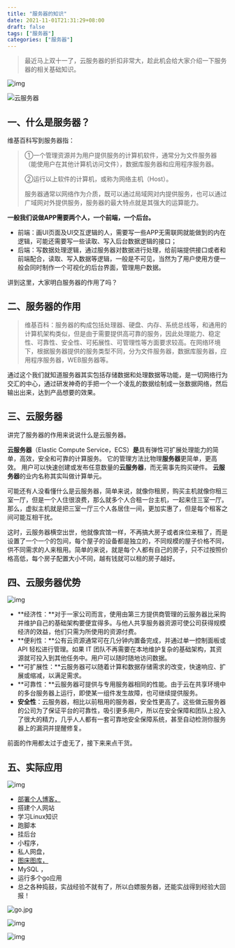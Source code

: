 ```yaml
---
title: "服务器的知识"
date: 2021-11-01T21:31:29+08:00
draft: false
tags: ["服务器"]
categories: ["服务器"]
---
```


> 最近马上双十一了，云服务器的折扣非常大，趁此机会给大家介绍一下服务器的相关基础知识。



![img](https://luckly007.oss-cn-beijing.aliyuncs.com/img/31829f929f57b11c22f020bae1c00e7141ccdf.png)

![云服务器](https://luckly007.oss-cn-beijing.aliyuncs.com/img/01202552_617fdcd0a94f376876.png)

##  

## 一、什么是服务器？

维基百科写到服务器指：

> ①一个管理资源并为用户提供服务的计算机软件，通常分为文件服务器（能使用户在其他计算机访问文件），数据库服务器和应用程序服务器。
>
> ②运行以上软件的计算机，或称为网络主机（Host）。
>
> 服务器通常以网络作为介质，既可以通过局域网对内提供服务，也可以通过广域网对外提供服务，服务器的最大特点就是其强大的运算能力。

**一般我们说做APP需要两个人，一个前端，一个后台。**

- 前端：画UI页面及UI交互逻辑的人，需要写一些APP无需联网就能做到的内在逻辑，可能还需要写一些读取、写入后台数据逻辑的接口；
- 后端：写数据处理逻辑，通过服务器对数据进行处理，给前端提供接口或者和前端配合，读取、写入数据等逻辑，一般是不可见，当然为了用户使用方便一般会同时制作一个可视化的后台界面，管理用户数据。

讲到这里，大家明白服务器的作用了吗？

## 二、服务器的作用

> 维基百科：服务器的构成包括处理器、硬盘、内存、系统总线等，和通用的计算机架构类似，但是由于需要提供高可靠的服务，因此处理能力、稳定性、可靠性、安全性、可拓展性、可管理性等方面要求较高。在网络环境下，根据服务器提供的服务类型不同，分为文件服务器，数据库服务器，应用程序服务器，WEB服务器等。

通过这个我们就知道服务器其实包括存储数据和处理数据等功能，是一切网络行为交汇的中心，通过研发神奇的手把一个一个凌乱的数据绘制成一张数据网络，然后输出出来，达到产品想要的效果。

## 三、云服务器

讲完了服务器的作用来说说什么是云服务器。



**云服务器**（Elastic Compute Service，ECS）**是**具有弹性可扩展处理能力的简单，高效，安全和可靠的计算服务。 它的管理方法比物理**服务器**更简单，更高效。 用户可以快速创建或发布任意数量的**云服务器**，而无需事先购买硬件。 **云服务器**的业内名称其实叫做计算单元。



可能还有人没看懂什么是云服务器，简单来说，就像你租房，购买主机就像你租三室一厅，但是一个人住很浪费，那么就多个人合租一台主机，一起来住三室一厅。那么，虚拟主机就是把三室一厅三个人各居住一间，更加实惠了，但是每个租客之间可能互相干扰。

这时，云服务器横空出世，他就像宾馆一样，不再搞大房子或者床位来租了，而是设置了一个一个的包间，每个屋子的设备都是独立的，不同规模的屋子价格不同，供不同需求的人来租用。简单的来说，就是每个人都有自己的房子，只不过按照价格高低，每个房子配置大小不同，越有钱就可以租的房子越好。

## 四、云服务器优势

![img](https://luckly007.oss-cn-beijing.aliyuncs.com/img/a51c61c91976657fc6a18473fba3a62d157a1f.png)



- **经济性：**对于一家公司而言，使用由第三方提供商管理的云服务器比采购并维护自己的基础架构要便宜得多。与他人共享服务器资源可使公司获得规模经济的效益，他们只需为所使用的资源付费。
- **便利性：**公有云资源通常可在几分钟内置备完成，并通过单一控制面板或 API 轻松进行管理。如果 IT 团队不再需要在本地维护复杂的基础架构，其资源就可投入到其他任务中。用户可以随时随地访问数据。
- **可扩展性：**云服务器可以随着计算和数据存储需求的改变，快速响应、扩展或缩减，以满足需求。
- **可靠性：**云服务器可提供与专用服务器相同的性能。由于云在共享环境中的多台服务器上运行，即使某一组件发生故障，也可继续提供服务。
- **安全性**：云服务器，相比以前租用的服务器，安全性更高了。这些做云服务器的公司为了保证平台的可靠性，吸引更多用户，所以在安全保障和团队上投入了很大的精力，几乎人人都有一套可靠地安全保障系统，甚至自动检测你服务器上的漏洞并提醒修复。





前面的作用都太过于虚无了，接下来来点干货。

## 五、实际应用

![img](https://luckly007.oss-cn-beijing.aliyuncs.com/img/861c3fa63c7de63acae619b30afb0962971c8b.png)

- [部署个人博客，](http://47.117.1.68:777/)
- 搭建个人网站
- 学习Linux知识
- 跑脚本
- 挂后台
- 小程序，
- 私人网盘，
- [图床图库，](https://img.tujidu.com/)
- MySQL ，
- 运行多个go应用
- 总之各种捣鼓，实战经验不就有了，所以白嫖服务器，还能实战得到经验大回报！



![go.jpg](https://s4.51cto.com/images/202111/7599f94970cf9e15a6b5815c157c99021f731a.jpeg?x-oss-process=image/watermark,size_14,text_QDUxQ1RP5Y2a5a6i,color_FFFFFF,t_100,g_se,x_10,y_10,shadow_20,type_ZmFuZ3poZW5naGVpdGk=)

![img](https://luckly007.oss-cn-beijing.aliyuncs.com/img/156bdfc59f025287e91656c821085b54c70861.png)

![img](https://luckly007.oss-cn-beijing.aliyuncs.com/img/e2986103054b62be7603979892095f0dfe2579.png)

